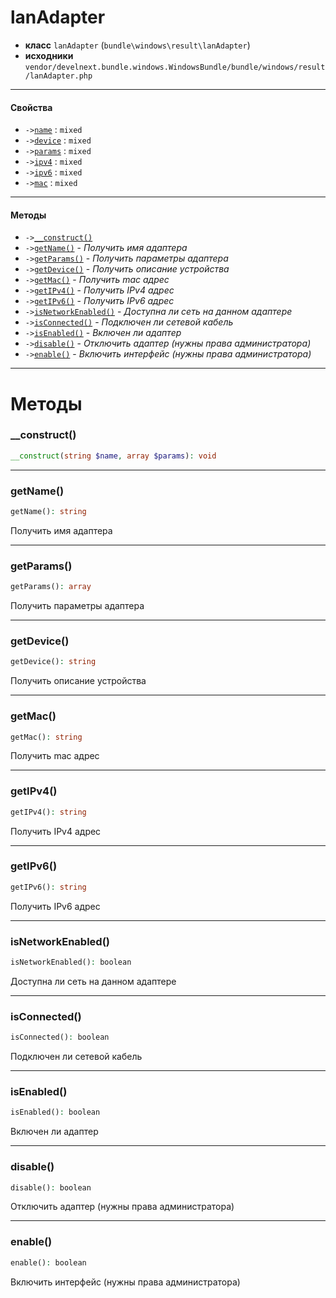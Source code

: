 # lanAdapter

- **класс** `lanAdapter` (`bundle\windows\result\lanAdapter`)
- **исходники** `vendor/develnext.bundle.windows.WindowsBundle/bundle/windows/result/lanAdapter.php`

---

#### Свойства

- `->`[`name`](#prop-name) : `mixed`
- `->`[`device`](#prop-device) : `mixed`
- `->`[`params`](#prop-params) : `mixed`
- `->`[`ipv4`](#prop-ipv4) : `mixed`
- `->`[`ipv6`](#prop-ipv6) : `mixed`
- `->`[`mac`](#prop-mac) : `mixed`

---

#### Методы

- `->`[`__construct()`](#method-__construct)
- `->`[`getName()`](#method-getname) - _Получить имя адаптера_
- `->`[`getParams()`](#method-getparams) - _Получить параметры адаптера_
- `->`[`getDevice()`](#method-getdevice) - _Получить описание устройства_
- `->`[`getMac()`](#method-getmac) - _Получить mac адрес_
- `->`[`getIPv4()`](#method-getipv4) - _Получить IPv4 адрес_
- `->`[`getIPv6()`](#method-getipv6) - _Получить IPv6 адрес_
- `->`[`isNetworkEnabled()`](#method-isnetworkenabled) - _Доступна ли сеть на данном адаптере_
- `->`[`isConnected()`](#method-isconnected) - _Подключен ли сетевой кабель_
- `->`[`isEnabled()`](#method-isenabled) - _Включен ли адаптер_
- `->`[`disable()`](#method-disable) - _Отключить адаптер (нужны права администратора)_
- `->`[`enable()`](#method-enable) - _Включить интерфейс (нужны права администратора)_

---
# Методы

<a name="method-__construct"></a>

### __construct()
```php
__construct(string $name, array $params): void
```

---

<a name="method-getname"></a>

### getName()
```php
getName(): string
```
Получить имя адаптера

---

<a name="method-getparams"></a>

### getParams()
```php
getParams(): array
```
Получить параметры адаптера

---

<a name="method-getdevice"></a>

### getDevice()
```php
getDevice(): string
```
Получить описание устройства

---

<a name="method-getmac"></a>

### getMac()
```php
getMac(): string
```
Получить mac адрес

---

<a name="method-getipv4"></a>

### getIPv4()
```php
getIPv4(): string
```
Получить IPv4 адрес

---

<a name="method-getipv6"></a>

### getIPv6()
```php
getIPv6(): string
```
Получить IPv6 адрес

---

<a name="method-isnetworkenabled"></a>

### isNetworkEnabled()
```php
isNetworkEnabled(): boolean
```
Доступна ли сеть на данном адаптере

---

<a name="method-isconnected"></a>

### isConnected()
```php
isConnected(): boolean
```
Подключен ли сетевой кабель

---

<a name="method-isenabled"></a>

### isEnabled()
```php
isEnabled(): boolean
```
Включен ли адаптер

---

<a name="method-disable"></a>

### disable()
```php
disable(): boolean
```
Отключить адаптер (нужны права администратора)

---

<a name="method-enable"></a>

### enable()
```php
enable(): boolean
```
Включить интерфейс (нужны права администратора)